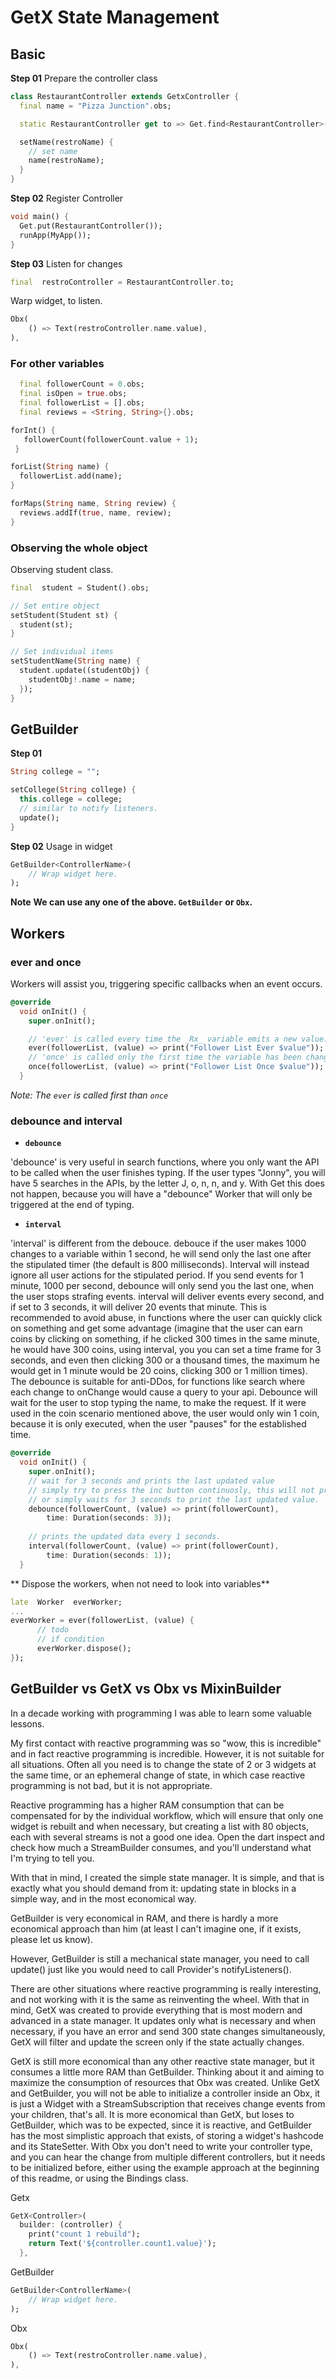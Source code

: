 # GetX State Management

## Basic
**Step 01**
Prepare the controller class
```dart
class RestaurantController extends GetxController {
  final name = "Pizza Junction".obs;

  static RestaurantController get to => Get.find<RestaurantController>();

  setName(restroName) {
    // set name
    name(restroName);
  }
}
```
**Step 02**
Register Controller
```dart
void main() {
  Get.put(RestaurantController());
  runApp(MyApp());
}
```
**Step 03**
Listen for changes
```dart
final  restroController = RestaurantController.to;
```
Warp widget, to listen.
```dart
Obx(
	() => Text(restroController.name.value),
),
```

### For other variables
```dart
  final followerCount = 0.obs;
  final isOpen = true.obs;
  final followerList = [].obs;
  final reviews = <String, String>{}.obs;
 ```
 ```dart
 forInt() {
    followerCount(followerCount.value + 1);
  }
  ```
  ```dart
  forList(String name) {
    followerList.add(name);
  }
  ```
  ```dart
  forMaps(String name, String review) {
    reviews.addIf(true, name, review);
  }
  ```
  
  ### Observing the whole object
  Observing student class.
  ```dart
  final  student = Student().obs;
  
// Set entire object
  setStudent(Student st) {
    student(st);
  }

  // Set individual items
  setStudentName(String name) {
    student.update((studentObj) {
      studentObj!.name = name;
    });
  }
  ```
  
  ## GetBuilder
  **Step 01**
  ```dart
  String college = "";

  setCollege(String college) {
    this.college = college;
    // similar to notify listeners.
    update();
  }
  ```
**Step 02**
  Usage in widget	
```dart
GetBuilder<ControllerName>(
	// Wrap widget here.
);
```

**Note**
**We can use any one of the above. `GetBuilder` or `Obx`.**

## Workers
### ever and once
Workers will assist you, triggering specific callbacks when an event occurs.
```dart
@override
  void onInit() {
    super.onInit();

    // 'ever' is called every time the _Rx_ variable emits a new value.
    ever(followerList, (value) => print("Follower List Ever $value"));
    // 'once' is called only the first time the variable has been changed.
    once(followerList, (value) => print("Follower List Once $value"));
  }
```
*Note: The `ever` is called first than `once`*

### debounce and interval
-   **`debounce`**

'debounce' is very useful in search functions, where you only want the API to be called when the user finishes typing. If the user types "Jonny", you will have 5 searches in the APIs, by the letter J, o, n, n, and y. With Get this does not happen, because you will have a "debounce" Worker that will only be triggered at the end of typing.

-   **`interval`**

'interval' is different from the debouce. debouce if the user makes 1000 changes to a variable within 1 second, he will send only the last one after the stipulated timer (the default is 800 milliseconds). Interval will instead ignore all user actions for the stipulated period. If you send events for 1 minute, 1000 per second, debounce will only send you the last one, when the user stops strafing events. interval will deliver events every second, and if set to 3 seconds, it will deliver 20 events that minute. This is recommended to avoid abuse, in functions where the user can quickly click on something and get some advantage (imagine that the user can earn coins by clicking on something, if he clicked 300 times in the same minute, he would have 300 coins, using interval, you you can set a time frame for 3 seconds, and even then clicking 300 or a thousand times, the maximum he would get in 1 minute would be 20 coins, clicking 300 or 1 million times). The debounce is suitable for anti-DDos, for functions like search where each change to onChange would cause a query to your api. Debounce will wait for the user to stop typing the name, to make the request. If it were used in the coin scenario mentioned above, the user would only win 1 coin, because it is only executed, when the user "pauses" for the established time.

```dart
@override
  void onInit() {
    super.onInit();
    // wait for 3 seconds and prints the last updated value
    // simply try to press the inc button continuosly, this will not print any thing, 
    // or simply waits for 3 seconds to print the last updated value.
    debounce(followerCount, (value) => print(followerCount),
        time: Duration(seconds: 3));
	
	// prints the updated data every 1 seconds.
    interval(followerCount, (value) => print(followerCount),
        time: Duration(seconds: 1));
  }
 ```
 
 ** Dispose the workers, when not need to look into variables**
```dart
late  Worker  everWorker;
...
everWorker = ever(followerList, (value) {
      // todo
      // if condition
      everWorker.dispose();
}); 
```

## GetBuilder vs GetX vs Obx vs MixinBuilder
In a decade working with programming I was able to learn some valuable lessons.

My first contact with reactive programming was so "wow, this is incredible" and in fact reactive programming is incredible. However, it is not suitable for all situations. Often all you need is to change the state of 2 or 3 widgets at the same time, or an ephemeral change of state, in which case reactive programming is not bad, but it is not appropriate.

Reactive programming has a higher RAM consumption that can be compensated for by the individual workflow, which will ensure that only one widget is rebuilt and when necessary, but creating a list with 80 objects, each with several streams is not a good one idea. Open the dart inspect and check how much a StreamBuilder consumes, and you'll understand what I'm trying to tell you.

With that in mind, I created the simple state manager. It is simple, and that is exactly what you should demand from it: updating state in blocks in a simple way, and in the most economical way.

GetBuilder is very economical in RAM, and there is hardly a more economical approach than him (at least I can't imagine one, if it exists, please let us know).

However, GetBuilder is still a mechanical state manager, you need to call update() just like you would need to call Provider's notifyListeners().

There are other situations where reactive programming is really interesting, and not working with it is the same as reinventing the wheel. With that in mind, GetX was created to provide everything that is most modern and advanced in a state manager. It updates only what is necessary and when necessary, if you have an error and send 300 state changes simultaneously, GetX will filter and update the screen only if the state actually changes.

GetX is still more economical than any other reactive state manager, but it consumes a little more RAM than GetBuilder. Thinking about it and aiming to maximize the consumption of resources that Obx was created. Unlike GetX and GetBuilder, you will not be able to initialize a controller inside an Obx, it is just a Widget with a StreamSubscription that receives change events from your children, that's all. It is more economical than GetX, but loses to GetBuilder, which was to be expected, since it is reactive, and GetBuilder has the most simplistic approach that exists, of storing a widget's hashcode and its StateSetter. With Obx you don't need to write your controller type, and you can hear the change from multiple different controllers, but it needs to be initialized before, either using the example approach at the beginning of this readme, or using the Bindings class.

Getx
```dart
GetX<Controller>(
  builder: (controller) {
    print("count 1 rebuild");
    return Text('${controller.count1.value}');
  },
```
GetBuilder
```dart
GetBuilder<ControllerName>(
	// Wrap widget here.
);
```
Obx
```dart
Obx(
	() => Text(restroController.name.value),
),
```
